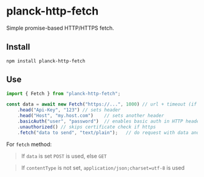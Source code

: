 # planck-http-fetch

Simple promise-based HTTP/HTTPS fetch.

## Install

`npm install planck-http-fetch`

## Use

```typescript
import { Fetch } from "planck-http-fetch";

const data = await new Fetch("https://...", 1000) // url + timeout (if not set - 10s)
    .head("Api-Key", "123") // sets header
    .head("Host", "my.host.com")    // sets another header
    .basicAuth("user", "password")  // enables basic auth in HTTP header
    .unauthorized() // skips certificate check if https
    .fetch("data to send", "text/plain");   // do request with data and content type
```

For `fetch` method:

> If `data` is set `POST` is used, else `GET`

> If `contentType` is not set, `application/json;charset=utf-8` is used
